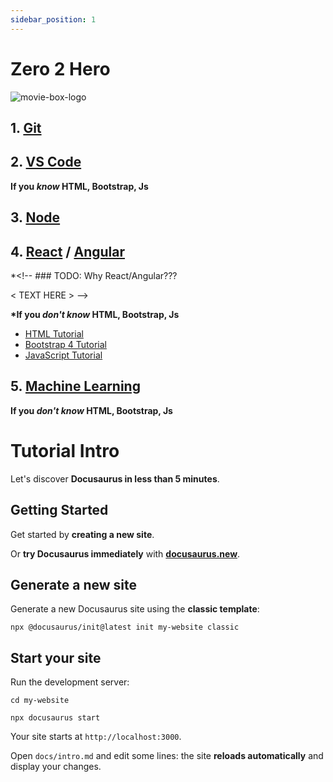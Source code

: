 ```yaml
---
sidebar_position: 1
---
```


# Zero 2 Hero

![movie-box-logo](assets/img/guide.png)

## 1. [Git](./git/git.md)

## 2. [VS Code](vscode)

__If you _know_ HTML, Bootstrap, Js__

## 3. [Node](./node/node.md)

<!-- ### TODO: What's node environment??? -->

<!-- < TEXT HERE > -->

## 4. [React](./node/react.md) / [Angular](./node/angular.md)

*<!-- ### TODO: Why React/Angular???

< TEXT HERE > -->

__*If you _don't know_ HTML, Bootstrap, Js__

- [HTML Tutorial](https://www.w3schools.com/html/) <br/>
- [Bootstrap 4 Tutorial](https://www.w3schools.com/bootstrap4/) <br/>
- [JavaScript Tutorial](https://www.w3schools.com/js/DEFAULT.asp) <br/>

## 5. [Machine Learning](./machine-learning/coco-ssd.md)

<!-- ### TODO: 

< TEXT HERE > -->

__If you _don't know_ HTML, Bootstrap, Js__

# Tutorial Intro

Let's discover **Docusaurus in less than 5 minutes**.

## Getting Started

Get started by **creating a new site**.

Or **try Docusaurus immediately** with **[docusaurus.new](https://docusaurus.new)**.

## Generate a new site

Generate a new Docusaurus site using the **classic template**:

```shell
npx @docusaurus/init@latest init my-website classic
```

## Start your site

Run the development server:

```shell
cd my-website

npx docusaurus start
```

Your site starts at `http://localhost:3000`.

Open `docs/intro.md` and edit some lines: the site **reloads automatically** and display your changes.
